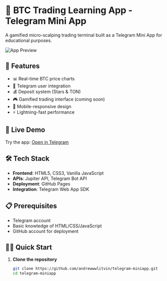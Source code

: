 # 🚀 BTC Trading Learning App - Telegram Mini App

A gamified micro-scalping trading terminal built as a Telegram Mini App for educational purposes.

![App Preview](https://via.placeholder.com/400x600/667eea/ffffff?text=App+Preview)

## 🌟 Features

- 📊 Real-time BTC price charts
- 👤 Telegram user integration
- 💰 Deposit system (Stars & TON)
- 🎮 Gamified trading interface (coming soon)
- 📱 Mobile-responsive design
- ⚡ Lightning-fast performance

## 🚀 Live Demo

Try the app: [Open in Telegram](https://t.me/@learn_to_scalp_with_bot)

## 🛠️ Tech Stack

- **Frontend**: HTML5, CSS3, Vanilla JavaScript
- **APIs**: Jupiter API, Telegram Bot API
- **Deployment**: GitHub Pages
- **Integration**: Telegram Web App SDK

## 📋 Prerequisites

- Telegram account
- Basic knowledge of HTML/CSS/JavaScript
- GitHub account for deployment

## 🏃‍♂️ Quick Start

1. **Clone the repository**
   ```bash
   git clone https://github.com/andrewwwlitvin/telegram-miniapp.git
   cd telegram-miniapp
